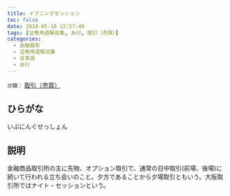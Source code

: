```yaml
---
title: イブニングセッション
toc: false
date: 2018-05-18 12:57:49
tags: [证券用语解说集, あ行, 取引（売買）]
categories:
  - 金融服务
  - 证券用语解说集
  - 日本語
  - あ行
---
```


`分類：` [取引（売買）](/tags/取引（売買）/)

## ひらがな

いぶにんぐせっしょん

## 説明

金融商品取引所の主に先物、オプション取引で、通常の日中取引(前場、後場)に続いて行われる立ち会いのこと。夕方であることから夕場取引ともいう。大阪取引所ではナイト・セッションという。
